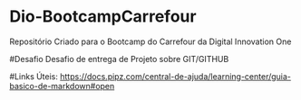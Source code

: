 # Dio-BootcampCarrefour
Repositório Criado para o Bootcamp do Carrefour da Digital Innovation One

#Desafio
Desafio de entrega de Projeto sobre GIT/GITHUB


#Links Úteis:
https://docs.pipz.com/central-de-ajuda/learning-center/guia-basico-de-markdown#open
